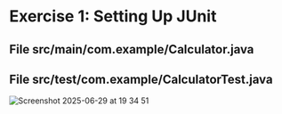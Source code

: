 # Exercise 1: Setting Up JUnit
## File src/main/com.example/Calculator.java
## File src/test/com.example/CalculatorTest.java
![Screenshot 2025-06-29 at 19 34 51](https://github.com/user-attachments/assets/b1bfb402-30dc-4e35-9cfd-adc771821e10)
